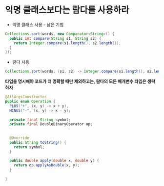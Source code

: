 # 익명 클래스보다는 람다를 사용하라

- 익명 클래스 사용 - 낡은 기법

```java
Collections.sort(words, new Comparator<String>() {
  public int compare(String s1, String s2) {
    return Integer.compare(s1.length(), s2.length());
  }
});
```

- 람다 사용

```java
Collections.sort(words, (s1, s2) -> Integer.compare(s1.length(), s2.length());
```

__타입을 명시해야 코드가 더 명확할 때만 제외하고는, 람다의 모든 매개변수 타입은 생략하자__

```java
@AllArgsConstructor
public enum Operation {
  PLUS("+", (x, y) -> x + y),
  MINUS("-", (x, y) -> x - y);
  
  private final String symbol;
  private final DoubleBinaryOperator op;
  
  
  @Override 
  public String toString() {
    return symbol;
  }
  
  public double apply(double x, double y) {
    return op.applyAsDouble(x, y);
  }
  
}
```
